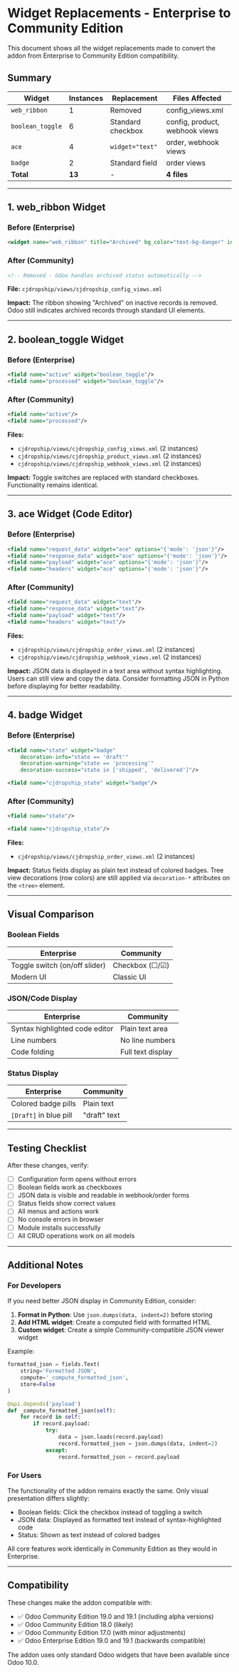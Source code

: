 # Widget Replacements - Enterprise to Community Edition

This document shows all the widget replacements made to convert the addon from Enterprise to Community Edition compatibility.

## Summary

| Widget | Instances | Replacement | Files Affected |
|--------|-----------|-------------|----------------|
| `web_ribbon` | 1 | Removed | config_views.xml |
| `boolean_toggle` | 6 | Standard checkbox | config, product, webhook views |
| `ace` | 4 | `widget="text"` | order, webhook views |
| `badge` | 2 | Standard field | order views |
| **Total** | **13** | - | **4 files** |

---

## 1. web_ribbon Widget

### Before (Enterprise)
```xml
<widget name="web_ribbon" title="Archived" bg_color="text-bg-danger" invisible="active"/>
```

### After (Community)
```xml
<!-- Removed - Odoo handles archived status automatically -->
```

**File:** `cjdropship/views/cjdropship_config_views.xml`

**Impact:** The ribbon showing "Archived" on inactive records is removed. Odoo still indicates archived records through standard UI elements.

---

## 2. boolean_toggle Widget

### Before (Enterprise)
```xml
<field name="active" widget="boolean_toggle"/>
<field name="processed" widget="boolean_toggle"/>
```

### After (Community)
```xml
<field name="active"/>
<field name="processed"/>
```

**Files:**
- `cjdropship/views/cjdropship_config_views.xml` (2 instances)
- `cjdropship/views/cjdropship_product_views.xml` (2 instances)
- `cjdropship/views/cjdropship_webhook_views.xml` (2 instances)

**Impact:** Toggle switches are replaced with standard checkboxes. Functionality remains identical.

---

## 3. ace Widget (Code Editor)

### Before (Enterprise)
```xml
<field name="request_data" widget="ace" options="{'mode': 'json'}"/>
<field name="response_data" widget="ace" options="{'mode': 'json'}"/>
<field name="payload" widget="ace" options="{'mode': 'json'}"/>
<field name="headers" widget="ace" options="{'mode': 'json'}"/>
```

### After (Community)
```xml
<field name="request_data" widget="text"/>
<field name="response_data" widget="text"/>
<field name="payload" widget="text"/>
<field name="headers" widget="text"/>
```

**Files:**
- `cjdropship/views/cjdropship_order_views.xml` (2 instances)
- `cjdropship/views/cjdropship_webhook_views.xml` (2 instances)

**Impact:** JSON data is displayed in a text area without syntax highlighting. Users can still view and copy the data. Consider formatting JSON in Python before displaying for better readability.

---

## 4. badge Widget

### Before (Enterprise)
```xml
<field name="state" widget="badge" 
    decoration-info="state == 'draft'" 
    decoration-warning="state == 'processing'"
    decoration-success="state in ['shipped', 'delivered']"/>

<field name="cjdropship_state" widget="badge"/>
```

### After (Community)
```xml
<field name="state"/>

<field name="cjdropship_state"/>
```

**Files:**
- `cjdropship/views/cjdropship_order_views.xml` (2 instances)

**Impact:** Status fields display as plain text instead of colored badges. Tree view decorations (row colors) are still applied via `decoration-*` attributes on the `<tree>` element.

---

## Visual Comparison

### Boolean Fields

| Enterprise | Community |
|------------|-----------|
| Toggle switch (on/off slider) | Checkbox (☐/☑) |
| Modern UI | Classic UI |

### JSON/Code Display

| Enterprise | Community |
|------------|-----------|
| Syntax highlighted code editor | Plain text area |
| Line numbers | No line numbers |
| Code folding | Full text display |

### Status Display

| Enterprise | Community |
|------------|-----------|
| Colored badge pills | Plain text |
| `[Draft]` in blue pill | "draft" text |

---

## Testing Checklist

After these changes, verify:

- [ ] Configuration form opens without errors
- [ ] Boolean fields work as checkboxes
- [ ] JSON data is visible and readable in webhook/order forms
- [ ] Status fields show correct values
- [ ] All menus and actions work
- [ ] No console errors in browser
- [ ] Module installs successfully
- [ ] All CRUD operations work on all models

---

## Additional Notes

### For Developers

If you need better JSON display in Community Edition, consider:

1. **Format in Python**: Use `json.dumps(data, indent=2)` before storing
2. **Add HTML widget**: Create a computed field with formatted HTML
3. **Custom widget**: Create a simple Community-compatible JSON viewer widget

Example:
```python
formatted_json = fields.Text(
    string='Formatted JSON',
    compute='_compute_formatted_json',
    store=False
)

@api.depends('payload')
def _compute_formatted_json(self):
    for record in self:
        if record.payload:
            try:
                data = json.loads(record.payload)
                record.formatted_json = json.dumps(data, indent=2)
            except:
                record.formatted_json = record.payload
```

### For Users

The functionality of the addon remains exactly the same. Only visual presentation differs slightly:

- Boolean fields: Click the checkbox instead of toggling a switch
- JSON data: Displayed as formatted text instead of syntax-highlighted code
- Status: Shown as text instead of colored badges

All core features work identically in Community Edition as they would in Enterprise.

---

## Compatibility

These changes make the addon compatible with:

- ✅ Odoo Community Edition 19.0 and 19.1 (including alpha versions)
- ✅ Odoo Community Edition 18.0 (likely)
- ✅ Odoo Community Edition 17.0 (with minor adjustments)
- ✅ Odoo Enterprise Edition 19.0 and 19.1 (backwards compatible)

The addon uses only standard Odoo widgets that have been available since Odoo 10.0.
